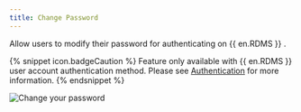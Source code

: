 ```yaml
---
title: Change Password
---
```

Allow users to modify their password for authenticating on {{ en.RDMS }} .  

{% snippet icon.badgeCaution %} 
Feature only available with {{ en.RDMS }} user account authentication method. Please see [Authentication](/server/web-interface/administration/configuration/server-settings/general/authentication/) for more information. 
{% endsnippet %}

![Change your password](https://webdevolutions.azureedge.net/docs/en/server/ServerOp4023.png)

 

